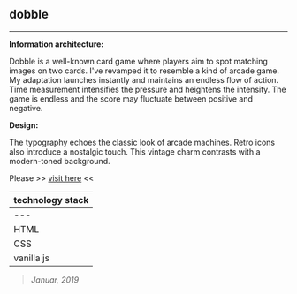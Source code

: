 ## dobble
----

**Information architecture:**

Dobble is a well-known card game where players aim to spot matching images on two cards. I've revamped it to resemble a kind of arcade game. My adaptation launches instantly and maintains an endless flow of action. Time measurement intensifies the pressure and heightens the intensity. The game is endless and the score may fluctuate between positive and negative.

**Design:**

The typography echoes the classic look of arcade machines. Retro icons also introduce a nostalgic touch. This vintage charm contrasts with a modern-toned background.

Please >> [visit here](https://piotrend.github.io/dobble/ ) <<


| technology stack  |
| --- 		       |
| --- 		       |
| HTML |
| CSS |
| vanilla js |

> *Januar, 2019*
